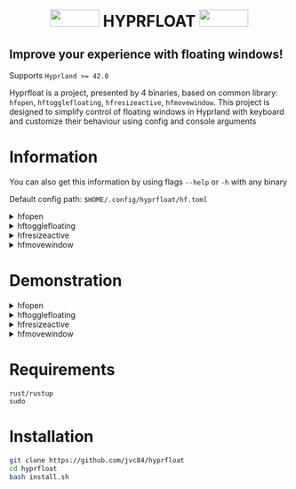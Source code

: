 <div align="center">
  <h1> 
    <img src="https://cyber.dabamos.de/88x31/blink-0.gif" width="88" height="31"/>   
    HYPRFLOAT    
    <img src="https://cyber.dabamos.de/88x31/blink-0.gif" width="88" height="31"/> 
  </h1>
</div>
  
<h2> Improve your experience with floating windows! </h2>

Supports `Hyprland >= 42.0`

Hyprfloat is a project, presented by 4 binaries, based on common library: `hfopen`, `hftogglefloating`, `hfresizeactive`, `hfmovewindow`. 
This project is designed to simplify control of floating windows in Hyprland with keyboard and customize their behaviour using config and console arguments

# Information
You can also get this information by using flags `--help` or `-h` with any binary 

Default config path:  `$HOME/.config/hyprfloat/hf.toml`

<details> 
  <summary>hfopen</summary>
    
  # hfopen
  
  USAGE: `hfopen [ARGUMENTS] "EXECUTABLE"`

  ARGUMENTS:
```
    -t, --tiled                 - open window tiled
    -o, --origin-size           - let program open window with specific size and then resize it.
        Recommended when size is predefined via config or console arguments
    -d, --default-size          - resize window according to config parameter `default_size`
    -c, --config PATH           - define PATH for config
    -s, --size SIZE_XxSIZE_Y    - set window size by x axis to SIZE_X, by y axis to SIZE_Y
    -m, --move POS_XxPOS_Y      - set window open position by x axis
 to POS_X, by y axis to POS_Y
    -p, --position PARAMETER    - open window according to PARAMETER
        PARAMETERS:
            l, left              to the left center position
            r, right             to the right center position
            t, top               to the top center position
            b, bottom            to the bottom center position
            tl, top-left         to the top-left corner
            tr, top-right        to the top-right corner
            bl, bottom-left      to the bottom-left corner
            br, bottom-right     to the bottom-right corner
            cursor               to the cursor position
            center               to the center
            close                to the closest corner from cursor
            far                  to the farthest corner from cursor
            opposite             to the mirror of cursor position
            random               to the random position on screen
 ```
 
</details>

<details> 
  <summary>hftogglefloating</summary>

# hftogglefloating
  USAGE:  `hftogglefloating [ARGUMENTS]` 

ARGUMENTS:
```
    -h, --help                  - show this message
    -d, --default-size          - resize window according to config parameter `default_size`
    -c, --config PATH           - define PATH for config
    -s, --size SIZE_XxSIZE_Y    - set window size by x axis to SIZE_X, by y axis to SIZE_Y
    -m, --move POS_XxPOS_Y      - set window move position by x axis to POS_X, by y axis to POS_Y
    -p, --position PARAMETER    - move window according to PARAMETER
        PARAMETERS:
            l, left              to the left center position
            r, right             to the right center position
            t, top               to the top center position
            b, bottom            to the bottom center position
            tl, top-left         to the top-left corner
            tr, top-right        to the top-right corner
            bl, bottom-left      to the bottom-left corner
            br, bottom-right     to the bottom-right corner
            cursor               to the cursor position
            center               to the center
            close                to the closest corner from cursor
            far                  to the farthest corner from cursor
            opposite             to the mirror of cursor position
            random               to the random position on screen
```
</details>

<details> 
  <summary>hfresizeactive</summary>
# hfresizeactive

USAGE:    `hfresizeactive [ARGUMENTS] RESIZE_X RESIZE_Y`

ARGUMENTS:
```
    -h, --help           - show this message
    -c, --config PATH    - define PATH for config
    -e, --exact          - make size of floating window exactly RESIZE_X pixels on x axis, RESIZE_Y pixels on y axis
    -f, --force          - do not detect padding, even if `detect_padding` option in config equals `true`
    -n, --no-invert      - do not invert resize in stick mode, even if `invert_resize_in_stick_mode` option in config equals `true`

RESIZE_X       - resize window by x axis on RESIZE_X pixels according to config parameters
RESIZE_Y       - resize window by y axis on RESIZE_Y pixels according to config parameters
``` 
</details>

<details> 
  <summary>hfmovewindow</summary>
  USAGE:    `hfmovewindow [ARGUMENTS] [DIRECTION]`

ARGUMENTS:
```
    -h           | --help                      - show this message
    -c PATH      | --config PATH               - define PATH for config
    -p, --position PARAMETER    - move window according to PARAMETER
        PARAMETERS:
            l, left              to the left center position
            r, right             to the right center position
            t, top               to the top center position
            b, bottom            to the bottom center position
            tl, top-left         to the top-left corner
            tr, top-right        to the top-right corner
            bl, bottom-left      to the bottom-left corner
            br, bottom-right     to the bottom-right corner
            cursor               to the cursor position
            center               to the center
            close                to the closest corner from cursor
            far                  to the farthest corner from cursor
            opposite             to the mirror of cursor position
            random               to the random position on screen

DIRECTIONS:

    l        - move window left according to config parameters
    r        - move window right according to config parameters
    u        - move window up according to config parameters
    d        - move window down according to config parameters
```
</details>

# Demonstration 


<details> 
  <summary>hfopen</summary>

# hfopen



https://github.com/user-attachments/assets/df9a8e61-21b2-4da5-9ee4-b65b056d487f



## `hyprland.conf`:
```
bind = Super Shift, Return, exec, hfopen -o -s 600x450 -p cursor kitty
bind = Super Shift, R, exec, hfopen -o -s 700x650 -p center "kitty ranger"
```
</details>

<details> 
  <summary>hftogglefloating</summary>
  
# hftogglefloating



https://github.com/user-attachments/assets/ee18e752-b0b0-4248-b1af-e6c0b4ae8098



## `hyprland.conf`:
```
bind = Super Shift, Space, exec, hftogglefloating -p center
bind = Super, Space, exec, hftogglefloating -d -p cursor
```
</details>

<details> 
  <summary>hfresizeactive</summary>
  
# hfresizeactive



https://github.com/user-attachments/assets/554d927b-b9d3-4c7a-bb47-773bae5ae722



## `hyprland.conf`:
```
bind = Super Alt, Left , exec, hfresizeactive  -100   0    
bind = Super Alt, Down , exec, hfresizeactive   0     100     
bind = Super Alt, Up   , exec, hfresizeactive   0    -100    
bind = Super Alt, Right, exec, hfresizeactive   100   0     

```
</details>

<details> 
  <summary>hfmovewindow</summary>
  
# hfmovewindow



https://github.com/user-attachments/assets/aa839f2b-d0c5-4156-97d8-ae394889c62e



## `hyprland.conf`:
```
bind = Super Shift, Left , exec, hfmovewindow l    
bind = Super Shift, Down , exec, hfmovewindow d   
bind = Super Shift, Up   , exec, hfmovewindow u   
bind = Super Shift, Right, exec, hfmovewindow r   
```
```
bind = Super Shift, X, exec, hfmovewindow -p center
bind = Super Shift, C, exec, hfmovewindow -p cursor
bind = Super Shift, Z, exec, hfmovewindow -p far 
```

</details>

# Requirements 

```
rust/rustup
sudo
```

# Installation 


```bash
git clone https://github.com/jvc84/hyprfloat
cd hyprfloat
bash install.sh
```









